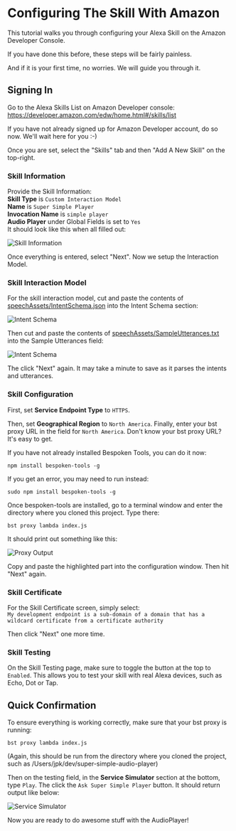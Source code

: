 # Configuring The Skill With Amazon
This tutorial walks you through configuring your Alexa Skill on the Amazon Developer Console.

If you have done this before, these steps will be fairly painless.

And if it is your first time, no worries. We will guide you through it.

## Signing In
Go to the Alexa Skills List on Amazon Developer console:
https://developer.amazon.com/edw/home.html#/skills/list

If you have not already signed up for Amazon Developer account, do so now. We'll wait here for you :-)

Once you are set, select the "Skills" tab and then "Add A New Skill" on the top-right.

### Skill Information

Provide the Skill Information:  
**Skill Type** is `Custom Interaction Model`  
**Name** is `Super Simple Player`  
**Invocation Name** is `simple player`  
**Audio Player** under Global Fields is set  to `Yes`  
It should look like this when all filled out:

![Skill Information](https://raw.githubusercontent.com/bespoken/super-simple-audio-player/master/misc/SkillInformation.png)

Once everything is entered, select "Next". Now we setup the Interaction Model.

### Skill Interaction Model
For the skill interaction model,
cut and paste the contents of [speechAssets/IntentSchema.json](https://github.com/bespoken/super-simple-audio-player/blob/master/speechAssets/IntentSchema.json) into the Intent Schema section:

![Intent Schema](https://raw.githubusercontent.com/bespoken/super-simple-audio-player/master/misc/SkillIntentSchema.png)

Then cut and paste the contents of [speechAssets/SampleUtterances.txt](https://github.com/bespoken/super-simple-audio-player/blob/master/speechAssets/SampleUtterances.txt) into the Sample Utterances field:

![Intent Schema](https://raw.githubusercontent.com/bespoken/super-simple-audio-player/master/misc/SkillSampleUtterances.png)

The click "Next" again. It may take a minute to save as it parses the intents and utterances.

### Skill Configuration
First, set **Service Endpoint Type** to `HTTPS`.

Then, set **Geographical Region** to `North America`.
Finally, enter your bst proxy URL in the field for `North America`. Don't know your bst proxy URL? It's easy to get.

If you have not already installed Bespoken Tools, you can do it now:
```
npm install bespoken-tools -g
```

If you get an error, you may need to run instead:
```
sudo npm install bespoken-tools -g
```

Once bespoken-tools are installed, go to a terminal window and enter the directory where you cloned this project. Type there:
```
bst proxy lambda index.js
```

It should print out something like this:

![Proxy Output](https://raw.githubusercontent.com/bespoken/super-simple-audio-player/master/misc/bst-proxy-output.png)

Copy and paste the highlighted part into the configuration window. Then hit "Next" again.

### Skill Certificate
For the Skill Certificate screen, simply select:  
`My development endpoint is a sub-domain of a domain that has a wildcard certificate from a certificate authority`

Then click "Next" one more time.

### Skill Testing
On the Skill Testing page, make sure to toggle the button at the top to `Enabled`. This allows you to test your skill with real Alexa devices, such as Echo, Dot or Tap.

## Quick Confirmation
To ensure everything is working correctly, make sure that your bst proxy is running:
```
bst proxy lambda index.js
```
(Again, this should be run from the directory where you cloned the project, such as /Users/jpk/dev/super-simple-audio-player)

Then on the testing field, in the **Service Simulator** section at the bottom, type `Play`. The click the `Ask Super Simple Player` button. It should return output like below:

![Service Simulator](https://raw.githubusercontent.com/bespoken/super-simple-audio-player/master/misc/SkillServiceSimulator.png)

Now you are ready to do awesome stuff with the AudioPlayer!
